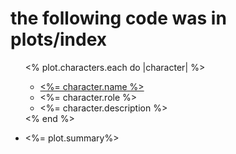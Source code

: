 # the following code was in plots/index

<ul>
        <% plot.characters.each do |character| %>
            <ul> 
                <li><a href="/characters/<%= character.id %>"><%= character.name %></a></li>
                <li><%= character.role %></li>
                <li><%= character.description %></li>
            </ul>
        <% end %>
        <li><p><%= plot.summary%></p></li>
    </ul>